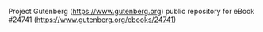 Project Gutenberg (https://www.gutenberg.org) public repository for eBook #24741 (https://www.gutenberg.org/ebooks/24741)
